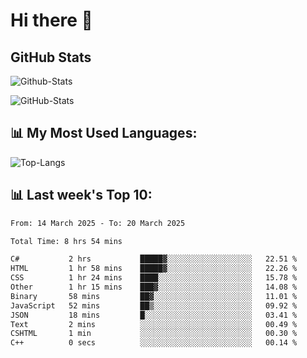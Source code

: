 # Hi there 👋

## GitHub Stats
![Github-Stats](https://github-readme-stats-sigma-five.vercel.app/api?username=ltorson&show_icons=true&theme=radical&count_private=true&show=reviews,discussions_started,discussions_answered,prs_merged,prs_merged_percentage)

![GitHub-Stats](https://github-readme-stats.vercel.app/api/wakatime?username=LeeTorson&theme=synthwave&size_weight=0.5&count_weight=0.5&title_color=36F9F6&langs_count=10&count_private=true)

## 📊 My Most Used Languages:
![Top-Langs](https://github-readme-stats-sigma-five.vercel.app/api/top-langs/?username=LTorson&layout=compact&langs_count=10)


## 📊 Last week's Top 10:
<!--START_SECTION:waka-->

```txt
From: 14 March 2025 - To: 20 March 2025

Total Time: 8 hrs 54 mins

C#           2 hrs           █████▓░░░░░░░░░░░░░░░░░░░   22.51 %
HTML         1 hr 58 mins    █████▓░░░░░░░░░░░░░░░░░░░   22.26 %
CSS          1 hr 24 mins    ████░░░░░░░░░░░░░░░░░░░░░   15.78 %
Other        1 hr 15 mins    ███▓░░░░░░░░░░░░░░░░░░░░░   14.08 %
Binary       58 mins         ██▓░░░░░░░░░░░░░░░░░░░░░░   11.01 %
JavaScript   52 mins         ██▒░░░░░░░░░░░░░░░░░░░░░░   09.92 %
JSON         18 mins         █░░░░░░░░░░░░░░░░░░░░░░░░   03.41 %
Text         2 mins          ░░░░░░░░░░░░░░░░░░░░░░░░░   00.49 %
CSHTML       1 min           ░░░░░░░░░░░░░░░░░░░░░░░░░   00.30 %
C++          0 secs          ░░░░░░░░░░░░░░░░░░░░░░░░░   00.14 %
```

<!--END_SECTION:waka-->
